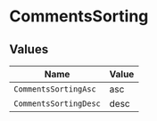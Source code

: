 # CommentsSorting


## Values

| Name                  | Value                 |
| --------------------- | --------------------- |
| `CommentsSortingAsc`  | asc                   |
| `CommentsSortingDesc` | desc                  |